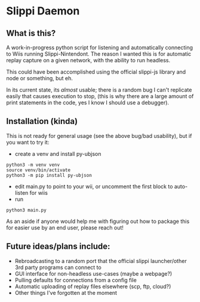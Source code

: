 # Slippi Daemon

## What is this?
A work-in-progress python script for listening and automatically connecting to Wiis running Slippi-Nintendont.
The reason I wanted this is for automatic replay capture on a given network, with the ability to run headless. 

This could have been accomplished using the official slippi-js library and node or something, but eh. 

In its current state, its _almost_ usable; there is a random bug I can't replicate easily that causes execution to stop,
(this is why there are a large amount of print statements in the code, yes I know I should use a debugger).

## Installation (kinda)
This is not ready for general usage (see the above bug/bad usability), but if you want to try it:
 - create a venv and install py-ubjson
```commandline
python3 -m venv venv
source venv/bin/activate
python3 -m pip install py-ubjson
```
 - edit main.py to point to your wii, or uncomment the first block to auto-listen for wiis
 - run
```commandline
python3 main.py
```

As an aside if anyone would help me with figuring out how to package this for easier use by an end user, please reach out!

## Future ideas/plans include:
 - Rebroadcasting to a random port that the official slippi launcher/other 3rd party programs can connect to
 - GUI interface for non-headless use-cases (maybe a webpage?)
 - Pulling defaults for connections from a config file
 - Automatic uploading of replay files elsewhere (scp, ftp, cloud?)
 - Other things I've forgotten at the moment